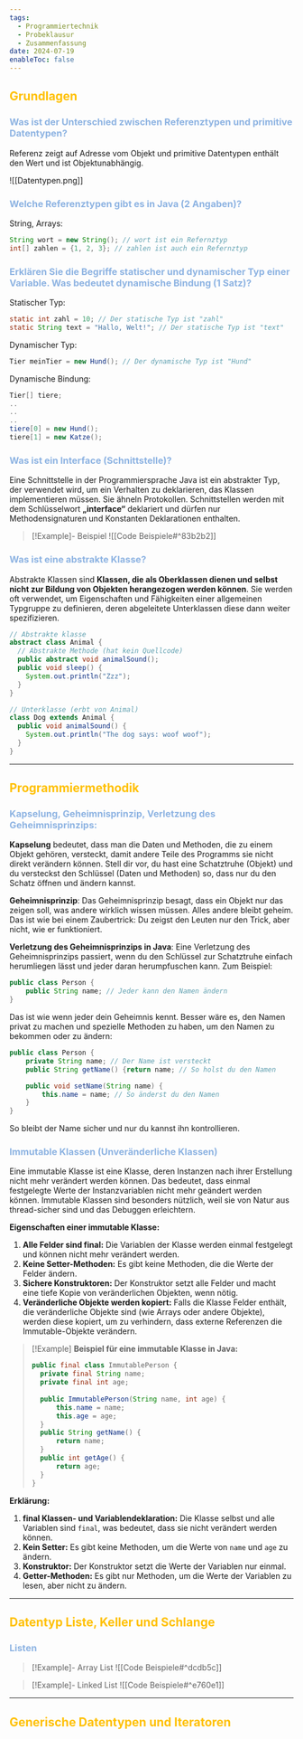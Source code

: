 ```yaml
---
tags:
  - Programmiertechnik
  - Probeklausur
  - Zusammenfassung
date: 2024-07-19
enableToc: false
---
```


## <font color="#ffc000">Grundlagen</font>

### <font color="#8db3e2">Was ist der Unterschied zwischen Referenztypen und primitive Datentypen?</font>
Referenz zeigt auf Adresse vom Objekt und primitive Datentypen enthält den Wert und ist Objektunabhängig. 

![[Datentypen.png]]
### <font color="#8db3e2">Welche Referenztypen gibt es in Java (2 Angaben)?</font>
String, Arrays:
```java
String wort = new String(); // wort ist ein Refernztyp
int[] zahlen = {1, 2, 3}; // zahlen ist auch ein Refernztyp
```
### <font color="#8db3e2">Erklären Sie die Begriffe statischer und dynamischer Typ einer Variable. Was bedeutet dynamische Bindung (1 Satz)?</font>

Statischer Typ:
```java
static int zahl = 10; // Der statische Typ ist "zahl"
static String text = "Hallo, Welt!"; // Der statische Typ ist "text"
```

Dynamischer Typ:
```java
Tier meinTier = new Hund(); // Der dynamische Typ ist "Hund"
```

Dynamische Bindung:
```java
Tier[] tiere;
..
..
..
tiere[0] = new Hund();
tiere[1] = new Katze();
```
### <font color="#8db3e2">Was ist ein Interface (Schnittstelle)?</font>
Eine Schnittstelle in der Programmiersprache Java ist ein abstrakter Typ, der verwendet wird, um ein Verhalten zu deklarieren, das Klassen implementieren müssen. Sie ähneln Protokollen. Schnittstellen werden mit dem Schlüsselwort **„interface“** deklariert und dürfen nur Methodensignaturen und Konstanten Deklarationen enthalten.

> [!Example]- Beispiel
> ![[Code Beispiele#^83b2b2]]

### <font color="#8db3e2">Was ist eine abstrakte Klasse?</font>
Abstrakte Klassen sind **Klassen, die als Oberklassen dienen und selbst nicht zur Bildung von Objekten herangezogen werden können**. Sie werden oft verwendet, um Eigenschaften und Fähigkeiten einer allgemeinen Typgruppe zu definieren, deren abgeleitete Unterklassen diese dann weiter spezifizieren.

```java
// Abstrakte klasse
abstract class Animal {
  // Abstrakte Methode (hat kein Quellcode)
  public abstract void animalSound();
  public void sleep() {
    System.out.println("Zzz");
  }
}

// Unterklasse (erbt von Animal)
class Dog extends Animal {
  public void animalSound() {
    System.out.println("The dog says: woof woof");
  }
}
```
---
## <font color="#ffc000">Programmiermethodik</font>

### <font color="#8db3e2">Kapselung, Geheimnisprinzip, Verletzung des Geheimnisprinzips: </font>
**Kapselung** bedeutet, dass man die Daten und Methoden, die zu einem Objekt gehören, versteckt, damit andere Teile des Programms sie nicht direkt verändern können. Stell dir vor, du hast eine Schatztruhe (Objekt) und du versteckst den Schlüssel (Daten und Methoden) so, dass nur du den Schatz öffnen und ändern kannst.

**Geheimnisprinzip**: Das Geheimnisprinzip besagt, dass ein Objekt nur das zeigen soll, was andere wirklich wissen müssen. Alles andere bleibt geheim. Das ist wie bei einem Zaubertrick: Du zeigst den Leuten nur den Trick, aber nicht, wie er funktioniert.

**Verletzung des Geheimnisprinzips in Java**: Eine Verletzung des Geheimnisprinzips passiert, wenn du den Schlüssel zur Schatztruhe einfach herumliegen lässt und jeder daran herumpfuschen kann. Zum Beispiel:

```java
public class Person {     
	public String name; // Jeder kann den Namen ändern 
}
```

Das ist wie wenn jeder dein Geheimnis kennt. Besser wäre es, den Namen privat zu machen und spezielle Methoden zu haben, um den Namen zu bekommen oder zu ändern:

```java
public class Person {
	private String name; // Der Name ist versteckt      
	public String getName() {return name; // So holst du den Namen     }

	public void setName(String name) {
		this.name = name; // So änderst du den Namen     
	} 
}
```

So bleibt der Name sicher und nur du kannst ihn kontrollieren.

### <font color="#8db3e2">Immutable Klassen (Unveränderliche Klassen)</font>
Eine immutable Klasse ist eine Klasse, deren Instanzen nach ihrer Erstellung nicht mehr verändert werden können. Das bedeutet, dass einmal festgelegte Werte der Instanzvariablen nicht mehr geändert werden können. Immutable Klassen sind besonders nützlich, weil sie von Natur aus thread-sicher sind und das Debuggen erleichtern.

**Eigenschaften einer immutable Klasse:**

1. **Alle Felder sind final:** Die Variablen der Klasse werden einmal festgelegt und können nicht mehr verändert werden.
2. **Keine Setter-Methoden:** Es gibt keine Methoden, die die Werte der Felder ändern.
3. **Sichere Konstruktoren:** Der Konstruktor setzt alle Felder und macht eine tiefe Kopie von veränderlichen Objekten, wenn nötig.
4. **Veränderliche Objekte werden kopiert:** Falls die Klasse Felder enthält, die veränderliche Objekte sind (wie Arrays oder andere Objekte), werden diese kopiert, um zu verhindern, dass externe Referenzen die Immutable-Objekte verändern.

> [!Example]  **Beispiel für eine immutable Klasse in Java:**
>```java
>public final class ImmutablePerson {
>	private final String name;
>	private final int age;
>	
>	public ImmutablePerson(String name, int age) {
>		this.name = name;
>		this.age = age;
>	}
>	public String getName() {
>		return name;
>	}
>	public int getAge() {
>		return age;
>	} 
>}
>```

**Erklärung:**
1. **final Klassen- und Variablendeklaration:** Die Klasse selbst und alle Variablen sind `final`, was bedeutet, dass sie nicht verändert werden können.
2. **Kein Setter:** Es gibt keine Methoden, um die Werte von `name` und `age` zu ändern.
3. **Konstruktor:** Der Konstruktor setzt die Werte der Variablen nur einmal.
4. **Getter-Methoden:** Es gibt nur Methoden, um die Werte der Variablen zu lesen, aber nicht zu ändern.
---
## <font color="#ffc000">Datentyp Liste, Keller und Schlange</font>

### <font color="#8db3e2">Listen </font>

> [!Example]- Array List
> ![[Code Beispiele#^dcdb5c]]

> [!Example]- Linked List 
> ![[Code Beispiele#^e760e1]]

---
## <font color="#ffc000">Generische Datentypen und Iteratoren</font>

